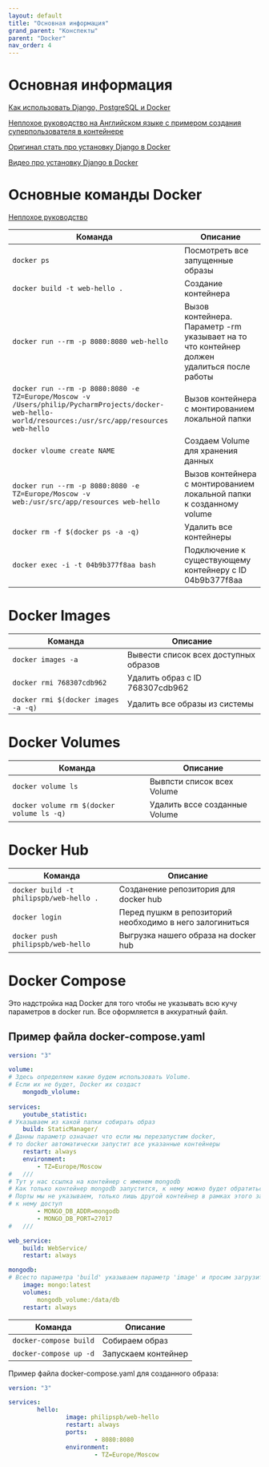 ```yaml
---
layout: default
title: "Основная информация"
grand_parent: "Конспекты"
parent: "Docker"
nav_order: 4
---
```


# Основная информация

[Как использовать Django, PostgreSQL и Docker](https://webdevblog.ru/kak-ispolzovat-django-postgresql-i-docker/)

[Неплохое руководство на Английском языке с примером создания суперпользователя в контейнере](https://learndjango.com/tutorials/django-docker-and-postgresql-tutorial)

[Оригинал стать про установку Django в Docker](https://testdriven.io/blog/dockerizing-django-with-postgres-gunicorn-and-nginx/)

[Видео про установку Django в Docker](https://www.youtube.com/watch?v=t8gZD0lwu2k&feature=youtu.be)

# Основные команды Docker

[Неплохое руководство](https://www.digitalocean.com/community/tutorials/how-to-remove-docker-images-containers-and-volumes-ru)

| Команда                                                                                                                                               | Описание                                                                                   |
| ----------------------------------------------------------------------------------------------------------------------------------------------------- | ------------------------------------------------------------------------------------------ |
| `docker ps`                                                                                                                                           | Посмотреть все запущенные образы                                                           |
| `docker build -t web-hello .`                                                                                                                         | Создание контейнера                                                                        |
| `docker run --rm -p 8080:8080 web-hello`                                                                                                              | Вызов контейнера. Параметр -rm указывает на то что контейнер должен удалиться после работы |
| `docker run --rm -p 8080:8080 -e TZ=Europe/Moscow -v /Users/philip/PycharmProjects/docker-web-hello-world/resources:/usr/src/app/resources web-hello` | Вызов контейнера с монтированием локальной папки                                           |
| `docker vloume create NAME`                                                                                                                           | Создаем Volume для хранения данных                                                         |
| `docker run --rm -p 8080:8080 -e TZ=Europe/Moscow -v web:/usr/src/app/resources web-hello`                                                            | Вызов контейнера с монтированием локальной папки к созданному volume                       |
| `docker rm -f $(docker ps -a -q)`                                                                                                                     | Удалить все контейнеры                                                                     |
| `docker exec -i -t 04b9b377f8aa bash`                                                                                                                 | Подключение к существующему контейнеру с ID 04b9b377f8aa                                   |

# Docker Images

| Команда                             | Описание                              |
| ----------------------------------- | ------------------------------------- |
| `docker images -a`                  | Вывести список всех доступных образов |
| `docker rmi 768307cdb962`           | Удалить образ с ID 768307cdb962       |
| `docker rmi $(docker images -a -q)` | Удалить все образы из системы         |

# Docker Volumes

| Команда                                   | Описание                      |
| ----------------------------------------- | ----------------------------- |
| `docker volume ls`                        | Вывпсти список всех Volume    |
| `docker volume rm $(docker volume ls -q)` | Удалить вссе созданные Volume |

# Docker Hub

| Команда                                 | Описание                                                 |
| --------------------------------------- | -------------------------------------------------------- |
| `docker build -t philipspb/web-hello .` | Созданение репозитория для docker hub                    |
| `docker login`                          | Перед пушкм в репозиторий необходимо в него залогиниться |
| `docker push philipspb/web-hello`       | Выгрузка нашего образа на docker hub                     |

# Docker Compose

Это надстройка над Docker для того чтобы не указывать всю кучу параметров в docker run. Все оформляется в аккуратный файл.

## Пример файла docker-compose.yaml

```yaml
version: "3"

volume:
# Здесь определяем какие будем использовать Volume. 
# Если их не будет, Docker их создаст
	mongodb_vlolume:
	
services:
	youtube_statistic:
# Указываем из какой папки собирать образ
	build: StaticManager/
# Данны параметр означает что если мы перезапустим docker,
# то docker автоматически запустит все указанные контейнеры
	restart: always
	environment:
		- TZ=Europe/Moscow
#	///
# Тут у нас ссылка на контейнер с именем mongodb
# Как только контейнер mongodb запустится, к нему можно будет обратиться по этому имени
# Порты мы не указываем, только лишь другой контейнер в рамках этого запуска сможет получить
# к нему доступ
		- MONGO_DB_ADDR=mongodb
		- MONGO_DB_PORT=27017
#	///

web_service:
	build: WebService/
	restart: always

mongodb:
# Всесто параметра 'build' указываем параметр 'image' и просим загрузить 'последний' образ
	image: mongo:latest
	volumes: 
		mongodb_volume:/data/db
	restart: always
```

| Команда                | Описание            |
| ---------------------- | ------------------- |
| `docker-compose build` | Собираем образ      |
| `docker-compose up -d` | Запускаем контейнер |

Пример файла docker-compose.yaml для созданного образа:

```yaml
version: "3"

services:
        hello:
                image: philipspb/web-hello
                restart: always
                ports:
                        - 8080:8080
                environment:
                        - TZ=Europe/Moscow
```